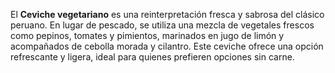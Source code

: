 El **Ceviche vegetariano** es una reinterpretación fresca y sabrosa del clásico peruano. En lugar de pescado, se utiliza una mezcla de vegetales frescos como pepinos, tomates y pimientos, marinados en jugo de limón y acompañados de cebolla morada y cilantro. Este ceviche ofrece una opción refrescante y ligera, ideal para quienes prefieren opciones sin carne.